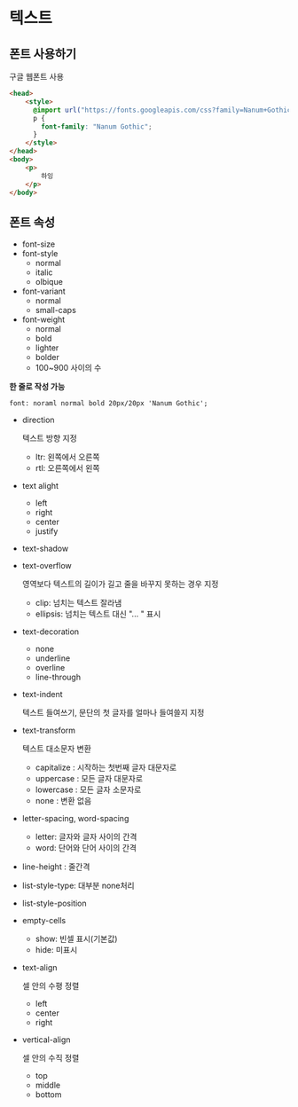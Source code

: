 # 텍스트

## 폰트 사용하기

구글 웹폰트 사용

```html
<head>
    <style>
      @import url("https://fonts.googleapis.com/css?family=Nanum+Gothic");
      p {
        font-family: "Nanum Gothic";
      }
    </style>
</head>
<body>
    <p>
        하잉
    </p>
</body>
```



## 폰트 속성

* font-size
* font-style
  * normal
  * italic
  * olbique
* font-variant
  * normal
  * small-caps
* font-weight
  * normal
  * bold
  * lighter
  * bolder
  * 100~900 사이의 수

**한 줄로 작성 가능**

`font: noraml normal bold 20px/20px 'Nanum Gothic';`

* direction

  텍스트 방향 지정

  * ltr: 왼쪽에서 오른쪽
  * rtl: 오른쪽에서 왼쪽

* text alight

  * left
  * right
  * center
  * justify

* text-shadow

* text-overflow

  영역보다 텍스트의 길이가 길고 줄을 바꾸지 못하는 경우 지정

  * clip: 넘치는 텍스트 잘라냄
  * ellipsis: 넘치는 텍스트 대신 "... " 표시

* text-decoration

  * none
  * underline
  * overline
  * line-through

* text-indent

  텍스트 들여쓰기, 문단의 첫 글자를 얼마나 들여쓸지 지정

* text-transform

  텍스트 대소문자 변환

  * capitalize : 시작하는 첫번째 글자 대문자로
  * uppercase : 모든 글자 대문자로
  * lowercase : 모든 글자 소문자로
  * none : 변환 없음

* letter-spacing, word-spacing

  * letter: 글자와 글자 사이의 간격
  * word: 단어와 단어 사이의 간격

* line-height : 줄간격
* list-style-type: 대부분 none처리
* list-style-position

* empty-cells 

  * show: 빈셀 표시(기본값)
  * hide: 미표시

* text-align

  셀 안의 수평 정렬

  * left
  * center
  * right

* vertical-align

  셀 안의 수직 정렬

  * top
  * middle
  * bottom